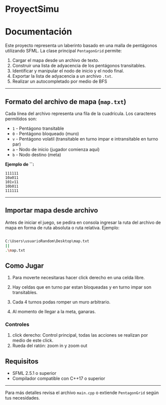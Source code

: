 # ProyectSimu
# Documentación

Este proyecto representa un laberinto basado en una malla de pentágonos utilizando SFML. La clase principal `PentagonGrid` permite:

1. Cargar el mapa desde un archivo de texto.
2. Construir una lista de adyacencia de los pentágonos transitables.
3. Identificar y manipular el nodo de inicio y el nodo final.
4. Exportar la lista de adyacencia a un archivo `.txt`.
5. Realizar un autocompletado por medio de BFS

---

## Formato del archivo de mapa (`map.txt`)

Cada línea del archivo representa una fila de la cuadrícula. Los caracteres permitidos son:

- `1` - Pentágono transitable
- `0` - Pentágono bloqueado (muro)
- `v` - Pentágono volatil (transitable en turno impar e intransitable en turno par)
- `a` - Nodo de inicio (jugador comienza aquí)
- `b` - Nodo destino (meta)

**Ejemplo de ****\`\`****:**

```
111111
10a011
101v11
10b011
111111
```

---

## Importar mapa desde archivo
Antes de iniciar el juego, se pedira en consola ingresar la ruta del archivo de mapa en forma de ruta absoluta o ruta relativa.
Ejemplo:

```bash

C:\Users\usuarioRandom\Desktop\map.txt
||
.\map.txt
```
## Como Jugar

1) Para moverte necesitaras hacer click derecho en una celda libre.

2) Hay celdas que en turno par estan bloqueadas y en turno impar son transitables.

3) Cada 4 turnos podas romper un muro arbitrario.

4) Al momento de llegar a la meta, ganaras.

### Controles

1) click derecho: Control principal, todas las acciones se realizan por medio de este click.
2) Rueda del ratón: zoom in y zoom out






## Requisitos

- SFML 2.5.1 o superior
- Compilador compatible con C++17 o superior

---

Para más detalles revisa el archivo `main.cpp` o extiende `PentagonGrid` según tus necesidades.

